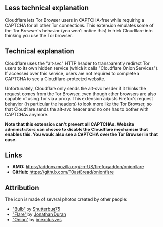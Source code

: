 ## Less technical explanation

Cloudflare lets Tor Browser users in CAPTCHA-free while requiring a CAPTCHA for all other Tor connections. This extension emulates some of the Tor Browser's behavior (you won't notice this) to trick Cloudflare into thinking you use the Tor browser.

## Technical explanation

Cloudflare uses the "alt-svc" HTTP header to transparently redirect Tor users to its own hidden service (which it calls "Cloudflare Onion Services"). If accessed over this service, users are not required to complete a CAPTCHA to see a Cloudflare-protected website.

Unfortunately, Cloudflare only sends the alt-svc header if it thinks the request comes from the Tor Browser, even though other browsers are also capable of using Tor via a proxy. This extension adjusts Firefox's request behavior (in particular the headers) to look more like the Tor Browser, so that Cloudflare sends the alt-svc header and no one has to bother with CAPTCHAs anymore.

__Note that this extension can't prevent all CAPTCHAs. Website administrators can choose to disable the Cloudflare mechanism that enables this. You would also see a CAPTCHA over the Tor Browser in that case.__

## Links
  - __AMO:__ https://addons.mozilla.org/en-US/firefox/addon/onionflare
  - __GitHub:__ https://github.com/T0astBread/onionflare

## Attribution

The icon is made of several photos created by other people:

  - ["Bulb"](https://pixabay.com/photos/bulb-closeup-close-up-clove-color-1238338/) by [Shutterbug75](https://pixabay.com/users/Shutterbug75-2077322/)
  - ["Flare"](https://unsplash.com/photos/f5J-wk9EoUA) by [Jonathan Duran](https://unsplash.com/@jonathandu)
  - ["Onion"](https://pixabay.com/photos/onion-garlic-tomato-vegetables-5187140/) by [jmexclusives](https://pixabay.com/users/jmexclusives-10518280/)
